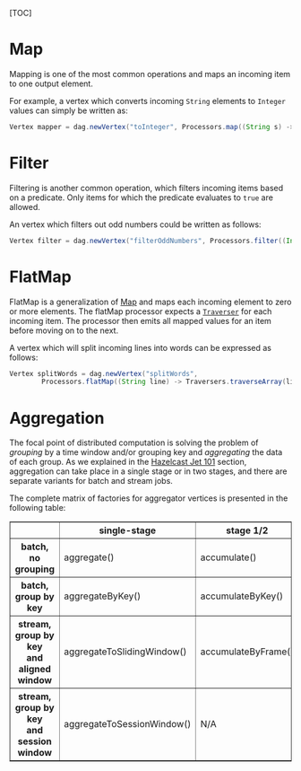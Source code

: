 [TOC]

# Map

Mapping is one of the most common operations and maps an incoming item
to one output element.

For example, a vertex which converts incoming `String` elements to
 `Integer` values can simply be written as:

```java
Vertex mapper = dag.newVertex("toInteger", Processors.map((String s) -> Integer.valueOf(s)));
```

# Filter

Filtering is another common operation, which filters incoming items
based on a predicate. Only items for which the predicate evaluates
to `true` are allowed.

An vertex which filters out odd numbers could be written as follows:

```java
Vertex filter = dag.newVertex("filterOddNumbers", Processors.filter((Integer s) -> s % 2 == 0));
```

# FlatMap

FlatMap is a generalization of [Map](#page_Map) and maps each incoming
element to zero or more elements. The flatMap processor expects a
[`Traverser`](/Advanced_Topics/Convenience_API_to_Implement_a_Processor#page_Traverser)
for each incoming item. The processor then emits all mapped values
for an item before moving on to the next.

A vertex which will split incoming lines into words can be expressed
as follows:

```java
Vertex splitWords = dag.newVertex("splitWords",
        Processors.flatMap((String line) -> Traversers.traverseArray(line.split("\\W+"))));
```

# Aggregation

The focal point of distributed computation is solving the problem of
 _grouping_ by a time window and/or grouping key and _aggregating_
 the data of each group. As we explained in the
[Hazelcast Jet 101](Getting_Started/Hazelcast_Jet_101_-_Word_Counting_Batch_Job.md)
section, aggregation can take place in a single stage or in two
stages, and there are separate variants for batch and stream jobs.

The complete matrix of factories for aggregator vertices is presented
in the following table:

<table border="1">
<tr>
    <th></th>
    <th>single-stage</th>
    <th>stage 1/2</th>
    <th>stage 2/2</th>
</tr><tr>
    <th>batch,<br>no grouping</th>
    <td>aggregate()</td>
    <td>accumulate()</td>
    <td>combine()</td>
</tr><tr>
    <th>batch, group by key</th>
    <td>aggregateByKey()</td>
    <td>accumulateByKey()</td>
    <td>combineByKey()</td>
</tr><tr>
    <th>stream, group by key<br>and aligned window</th>
    <td>aggregateToSlidingWindow()</td>
    <td>accumulateByFrame()</td>
    <td>combineToSlidingWindow()</td>
</tr><tr>
    <th>stream, group by key<br>and session window</th>
    <td>aggregateToSessionWindow()</td>
    <td>N/A</td>
    <td>N/A</td>
</tr>
</table>
